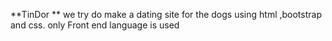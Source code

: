 **TinDor **
we try do make a dating site for the dogs using html ,bootstrap and css.
only Front end language is used
